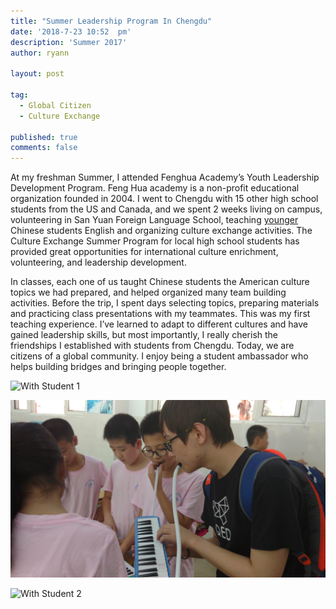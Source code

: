 ```yaml
---
title: "Summer Leadership Program In Chengdu"
date: '2018-7-23 10:52	pm'
description: 'Summer 2017'
author: ryann	

layout: post

tag:
  - Global Citizen
  - Culture Exchange
  
published: true
comments: false
---
```



At my freshman Summer, I attended Fenghua Academy’s Youth Leadership Development Program. Feng Hua academy is a non-profit educational organization founded in 2004. I went to Chengdu with 15 other high school students from the US and Canada, and we spent 2 weeks living on campus, volunteering in San Yuan Foreign Language School, teaching [younger](https://x-ry.github.io/chengdu-etc) Chinese students English and organizing culture exchange activities. The Culture Exchange Summer Program for local high school students has provided great opportunities for international culture enrichment, volunteering, and leadership development.

In classes, each one of us taught Chinese students the American culture topics we had prepared, and helped organized many team building activities. Before the trip, I spent days selecting topics, preparing materials and practicing class presentations with my teammates. This was my first teaching experience. I’ve learned to adapt to different cultures and have gained leadership skills, but most importantly, I really cherish the friendships I established with students from Chengdu. Today, we are citizens of a global community. I enjoy being a student ambassador who helps building bridges and bringing people together. 

  
![With Student 1](/assets/images/posts/Chengdu/leadteam.jpg)

![With Student 2](/assets/images/posts/Chengdu/playmusic.jpg)

![With Student 2](/assets/images/posts/Chengdu/withstudent.jpg)

